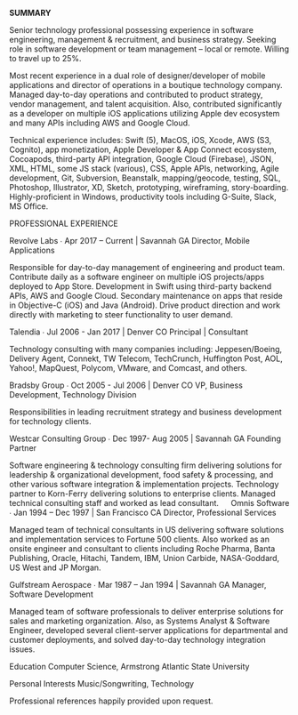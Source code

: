 <b>SUMMARY</b>

Senior technology professional possessing experience in software engineering, management & recruitment, and business strategy. Seeking role in software development or team management – local or remote. Willing to travel up to 25%.

Most recent experience in a dual role of designer/developer of mobile applications and director of operations in a boutique technology company. Managed day-to-day operations and contributed to product strategy, vendor management, and talent acquisition. Also, contributed significantly as a developer on multiple iOS applications utilizing Apple dev ecosystem and many APIs including AWS and Google Cloud. 

Technical experience includes: Swift (5), MacOS, iOS, Xcode, AWS (S3, Cognito), app monetization, Apple Developer & App Connect ecosystem, Cocoapods, third-party API integration, Google Cloud (Firebase), JSON, XML, HTML, some JS stack (various), CSS, Apple APIs, networking, Agile development, Git, Subversion, Beanstalk, mapping/geocode, testing, SQL, Photoshop, Illustrator, XD, Sketch, prototyping, wireframing, story-boarding. Highly-proficient in Windows, productivity tools including G-Suite, Slack, MS Office.

PROFESSIONAL EXPERIENCE

Revolve Labs ∙ Apr 2017 – Current | Savannah GA
Director, Mobile Applications

Responsible for day-to-day management of engineering and product team. Contribute daily as a software engineer on multiple iOS projects/apps deployed to App Store. Development in Swift using third-party backend APIs, AWS and  Google Cloud. Secondary maintenance on apps that reside in Objective-C (iOS) and Java (Android). Drive product direction and work directly with marketing to steer functionality to user demand.

Talendia ∙ Jul 2006 - Jan 2017 | Denver CO
Principal | Consultant

Technology consulting with many companies including: Jeppesen/Boeing, Delivery Agent, Connekt, TW Telecom, TechCrunch, Huffington Post, AOL, Yahoo!, MapQuest, Polycom, VMware, and Comcast, and others. 
	
Bradsby Group ∙ Oct 2005 - Jul 2006 | Denver CO
VP, Business Development, Technology Division

Responsibilities in leading recruitment strategy and business development for technology clients.

Westcar Consulting Group ∙ Dec 1997- Aug 2005 | Savannah GA
Founding Partner

Software engineering & technology consulting firm delivering solutions for leadership & organizational development, food safety & processing, and other various software integration & implementation projects. Technology partner to Korn-Ferry delivering solutions to enterprise clients. Managed technical consulting staff and worked as lead consultant.
 
Omnis Software ∙ Jan 1994 – Dec 1997 | San Francisco CA
Director, Professional Services

Managed team of technical consultants in US delivering software solutions and implementation services to Fortune 500 clients. Also worked as an onsite engineer and consultant to clients including Roche Pharma, Banta Publishing, Oracle, Hitachi, Tandem, IBM, Union Carbide, NASA-Goddard, US West and JP Morgan.

Gulfstream Aerospace ∙ Mar 1987 – Jan 1994 | Savannah GA
Manager, Software Development

Managed team of software professionals to deliver enterprise solutions for sales and marketing organization. Also, as Systems Analyst & Software Engineer, developed several client-server applications for departmental and customer deployments, and solved day-to-day technology integration issues.

Education
Computer Science, Armstrong Atlantic State University 

Personal Interests
Music/Songwriting, Technology

Professional references happily provided upon request.
